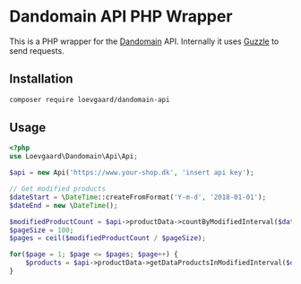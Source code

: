 # Dandomain API PHP Wrapper

This is a PHP wrapper for the [Dandomain](http://www.dandomain.dk) API. Internally it uses [Guzzle](http://docs.guzzlephp.org/) to send requests.

## Installation

```bash
composer require loevgaard/dandomain-api 
```

## Usage

```php
<?php
use Loevgaard\Dandomain\Api\Api;

$api = new Api('https://www.your-shop.dk', 'insert api key');

// Get modified products
$dateStart = \DateTime::createFromFormat('Y-m-d', '2018-01-01');
$dateEnd = new \DateTime();

$modifiedProductCount = $api->productData->countByModifiedInterval($dateStart, $dateEnd);
$pageSize = 100;
$pages = ceil($modifiedProductCount / $pageSize);

for($page = 1; $page <= $pages; $page++) {
    $products = $api->productData->getDataProductsInModifiedInterval($dateStart, $dateEnd, $page, $pageSize)
}
```